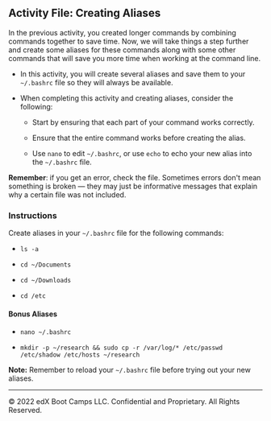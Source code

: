 
## Activity File: Creating Aliases

In the previous activity, you created longer commands by combining commands together to save time. Now, we will take things a step further and create some aliases for these commands along with some other commands that will save you more time when working at the command line.

- In this activity, you will create several aliases and save them to your `~/.bashrc` file so they will always be available.

- When completing this activity and creating aliases, consider the following:

    - Start by ensuring that each part of your command works correctly.

    - Ensure that the entire command works before creating the alias.

    - Use  `nano` to edit `~/.bashrc`, or use `echo` to echo your new alias into the `~/.bashrc` file.

**Remember**: if you get an error, check the file. Sometimes errors don't mean something is broken — they may just be informative messages that explain why a certain file was not included.

### Instructions

Create aliases in your `~/.bashrc` file for the following commands:

- `ls -a`

- `cd ~/Documents`

- `cd ~/Downloads`

- `cd /etc`

#### Bonus Aliases

- `nano ~/.bashrc`

- `mkdir -p ~/research && sudo cp -r /var/log/* /etc/passwd /etc/shadow /etc/hosts ~/research`

**Note:** Remember to reload your `~/.bashrc` file before trying out your new aliases.

---

© 2022 edX Boot Camps LLC. Confidential and Proprietary. All Rights Reserved.    
